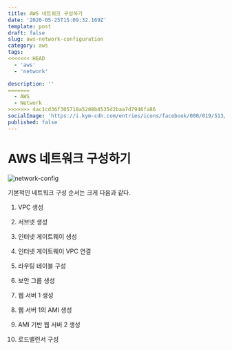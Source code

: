```yaml
---
title: AWS 네트워크 구성하기
date: '2020-05-25T15:09:32.169Z'
template: post
draft: false
slug: aws-network-configuration
category: aws
tags:
<<<<<<< HEAD
  - 'aws'
  - 'network'

description: ''
=======
  - AWS
  - Network
>>>>>>> 4ac1cd36f305718a5208b4535d2baa7d7946fa86
socialImage: 'https://i.kym-cdn.com/entries/icons/facebook/000/019/513/til.jpg'
published: false
---
```


# AWS 네트워크 구성하기

![network-config](/Users/seungjune/blog/DanSJKim.github.io/static/media/network-config.png)

기본적인 네트워크 구성 순서는 크게 다음과 같다.

1. VPC 생성

2. 서브넷 생성

3. 인터넷 게이트웨이 생성

4. 인터넷 게이트웨이 VPC 연결

5. 라우팅 테이블 구성

6. 보안 그룹 생성

7. 웹 서버 1 생성

8. 웹 서버 1의 AMI 생성

9. AMI 기반 웹 서버 2 생성

10. 로드밸런서 구성
